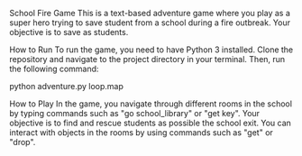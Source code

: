 School Fire Game
This is a text-based adventure game where you play as a super hero trying to save student from a school during a fire outbreak. Your objective is to save as students.

How to Run
To run the game, you need to have Python 3 installed. Clone the repository and navigate to the project directory in your terminal. Then, run the following command:

python adventure.py loop.map

How to Play
In the game, you navigate through different rooms in the school by typing commands such as "go school_library" or "get key". Your objective is to find and rescue students as possible the school exit. You can interact with objects in the rooms by using commands such as "get" or "drop".